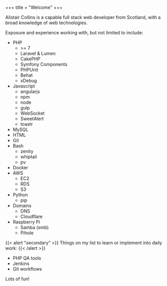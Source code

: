 +++
title = "Welcome"
+++

Alistair Collins is a capable full stack web developer from Scotland, with a broad knowledge of web technologies.
 
Exposure and experience working with, but not limited to include:

* PHP
    * \>= 7
    * Laravel & Lumen
    * CakePHP
    * Symfony Components
    * PHPUnit
    * Behat
    * xDebug
* Javascript
    * angularjs
    * npm
    * node
    * gulp
    * WebSocket
    * SweetAlert
    * toastr
* MySQL
* HTML
* Git
* Bash
    * zenity
    * whiptail
    * pv
* Docker
* AWS
    * EC2
    * RDS
    * S3
* Python
    * pip
* Domains
    * DNS
    * Cloudflare
* Raspberry Pi
    * Samba (smb)
    * Pihole

{{< alert "secondary" >}}
Things on my list to learn or implement into daily work:
{{< /alert >}}

* PHP QA tools
* Jenkins
* Git workflows

Lots of fun!